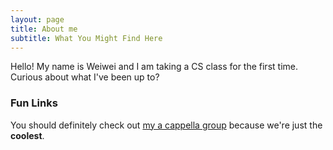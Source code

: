 ```yaml
---
layout: page
title: About me
subtitle: What You Might Find Here
---
```


Hello! My name is Weiwei and I am taking a CS class for the first time. Curious about what I've been up to? 



### Fun Links

You should definitely check out [my a cappella group](https://www.youtube.com/@ephoriawilliams) because we're just the **coolest**.
